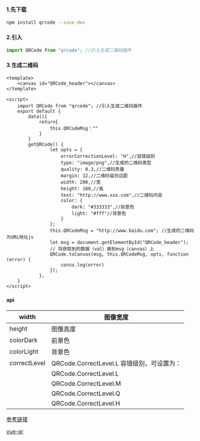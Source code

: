 #### 1.先下载

````bash
npm install qrcode --save-dev	
````

#### 2.引入

````js
import QRCode from "qrcode"; //引入生成二维码插件
````

#### 3.生成二维码

````vue
<template>
	<canvas id="QRCode_header"></canvas>
</template>	

<script>
    import QRCode from "qrcode"; //引入生成二维码插件
    export default {
        data(){
            return{
				this.QRCodeMsg：""
            }
        }
        getQRCode() {
                let opts = {
                    errorCorrectionLevel: "H",//容错级别
                    type: "image/png",//生成的二维码类型
                    quality: 0.3,//二维码质量
                    margin: 12,//二维码留白边距
                    width: 200,//宽
                    height: 180,//高
                    text: "http://www.xxx.com",//二维码内容
                    color: {
                        dark: "#333333",//前景色
                        light: "#fff"//背景色
                    }
                };
                this.QRCodeMsg = "http://www.baidu.com"; //生成的二维码为URL地址js
                let msg = document.getElementById("QRCode_header");
                // 将获取到的数据（val）画到msg（canvas）上
                QRCode.toCanvas(msg, this.QRCodeMsg, opts, function (error) {
                    conso.log(error)
                });
            },
    }
</script>
````

#### api

| width        | 图像宽度                                      |
| ------------ | --------------------------------------------- |
| height       | 图像高度                                      |
| colorDark    | 前景色                                        |
| colorLight   | 背景色                                        |
| correctLevel | QRCode.CorrectLevel.L    容错级别，可设置为： |
|              | QRCode.CorrectLevel.L                         |
|              | QRCode.CorrectLevel.M                         |
|              | QRCode.CorrectLevel.Q                         |
|              | QRCode.CorrectLevel.H                         |

[参考链接](https://www.npmjs.com/package/qrcode)

[vue-qr](https://blog.csdn.net/fifteen718/article/details/85850511)